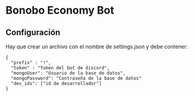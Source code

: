 # Bonobo Economy Bot
## Configuración
Hay que crear un archivo con el nombre de settings.json y debe contener:
```
{
  "prefix" : "!",
  "token" : "Token del bot de discord",
  "mongoUser": "Usuario de la base de datos",
  "mongoPassword": "Contraseña de la base de datos"
  "dev_ids": ["id de desarrollador"]
}
``` 